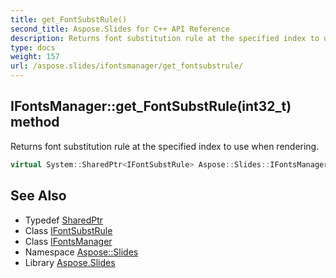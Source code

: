```yaml
---
title: get_FontSubstRule()
second_title: Aspose.Slides for C++ API Reference
description: Returns font substitution rule at the specified index to use when rendering.
type: docs
weight: 157
url: /aspose.slides/ifontsmanager/get_fontsubstrule/
---
```

## IFontsManager::get_FontSubstRule(int32_t) method


Returns font substitution rule at the specified index to use when rendering.

```cpp
virtual System::SharedPtr<IFontSubstRule> Aspose::Slides::IFontsManager::get_FontSubstRule(int32_t index)=0
```

## See Also

* Typedef [SharedPtr](../../../system/sharedptr/)
* Class [IFontSubstRule](../../ifontsubstrule/)
* Class [IFontsManager](../)
* Namespace [Aspose::Slides](../../)
* Library [Aspose.Slides](../../../)